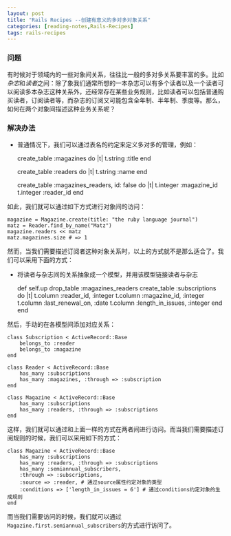 ```yaml
---
layout: post
title: "Rails Recipes --创建有意义的多对多对象关系"
categories: [reading-notes,Rails-Recipes]
tags: rails-recipes
---
```


### 问题
有时候对于领域内的一些对象间关系，往往比一般的多对多关系要丰富的多。比如*杂志*和*读者*之间：除了象我们通常所想的一本杂志可以有多个读者以及一个读者可以阅读多本杂志这种关系外，还经常存在某些业务规则，比如读者可以包括普通购买读者，订阅读者等，而杂志的订阅又可能包含全年制、半年制、季度等。那么，如何在两个对象间描述这种业务关系呢？

### 解决办法

* 普通情况下，我们可以通过表名的约定来定义多对多的管理，例如：

	create_table :magazines do |t|
		t.string :title
	end

	create_table :readers do |t|
		t.string :name
	end

	create_table :magazines_readers, id: false do |t|
		t.integer :magazine_id
		t.integer :reader_id
	end

如此，我们就可以通过如下方式进行对象间的访问：

	magazine = Magazine.create(title: "the ruby language journal")
	matz = Reader.find_by_name("Matz")
	magazine.readers << matz
	matz.magazines.size # => 1

然而，当我们需要描述订阅者这种对象关系时，以上的方式就不是那么适合了。我们可以采用下面的方式：

* 将读者与杂志间的关系抽象成一个模型，并用该模型链接读者与杂志

	def self.up
		drop_table :magazines_readers
		create_table :subscriptions do |t|
		t.column :reader_id, :integer
		t.column :magazine_id, :integer
		t.column :last_renewal_on, :date
		t.column :length_in_issues, :integer
		end
	end

然后，手动的在各模型间添加对应关系：

	class Subscription < ActiveRecord::Base
		belongs_to :reader
		belongs_to :magazine
	end
	
	class Reader < ActiveRecord::Base
		has_many :subscriptions
		has_many :magazines, :through => :subscription
	end
	
	class Magazine < ActiveRecord::Base
		has_many :subscriptions
		has_many :readers, :through => :subscriptions
	end

这样，我们就可以通过和上面一样的方式在两者间进行访问。而当我们需要描述订阅规则的时候，我们可以采用如下的方式：

	class Magazine < ActiveRecord::Base
		has_many :subscriptions
		has_many :readers, :through => :subscriptions
		has_many :semiannual_subscribers,
		:through => :subscriptions,
		:source => :reader, # 通过source属性约定对象的类型
		:conditions => ['length_in_issues = 6'] # 通过conditions约定对象的生成规则
	end

而当我们需要访问的时候，我们就可以通过`Magazine.first.semiannual_subscribers`的方式进行访问了。
